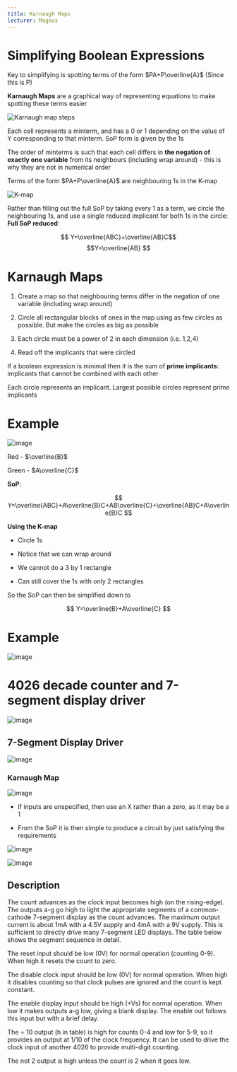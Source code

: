 ```yaml
---
title: Karnaugh Maps
lecturer: Magnus
---
```


# Simplifying Boolean Expressions

Key to simplifying is spotting terms of the form $PA+P\overline{A}$
(Since this is P)

**Karnaugh Maps** are a graphical way of representing equations to make
spotting these terms easier

![Karnaugh map steps](/img/Year_1/CSys/DEMA/Karnaugh/karnaughex.webp)

Each cell represents a minterm, and has a 0 or 1 depending on the value
of Y corresponding to that minterm. SoP form is given by the 1s

The order of minterms is such that each cell differs in **the negation
of exactly one variable** from its neighbours (including wrap around) -
this is why they are not in numerical order

Terms of the form $PA+P\overline{A}$ are neighbouring 1s in the K-map

![K-map ](/img/Year_1/CSys/DEMA/Karnaugh/kmap1.webp)

Rather than filling out the full SoP by taking every 1 as a term, we
circle the neighbouring 1s, and use a single reduced implicant for both
1s in the circle: **Full SoP reduced**:

$$
Y=\overline{ABC}+\overline{AB}C$$ $$Y=\overline{AB}
$$

# Karnaugh Maps

1.  Create a map so that neighbouring terms differ in the negation of
    one variable (including wrap around)

2.  Circle all rectangular blocks of ones in the map using as few
    circles as possible. But make the circles as big as possible

3.  Each circle must be a power of 2 in each dimension (i.e. 1,2,4)

4.  Read off the implicants that were circled

If a boolean expression is minimal then it is the sum of **prime
implicants**: implicants that cannot be combined with each other

Each circle represents an implicant. Largest possible circles represent
prime implicants

# Example

![image](/img/Year_1/CSys/DEMA/Karnaugh/kmap2.webp)

Red - $\overline{B}$

Green - $A\overline{C}$

**SoP**:

$$
Y=\overline{ABC}+A\overline{B}C+AB\overline{C}+\overline{AB}C+A\overline{B}C
$$

**Using the K-map**

-   Circle 1s

-   Notice that we can wrap around

-   We cannot do a 3 by 1 rectangle

-   Can still cover the 1s with only 2 rectangles

So the SoP can then be simplified down to

$$
Y=\overline{B}+A\overline{C}
$$

# Example

![image](/img/Year_1/CSys/DEMA/Karnaugh/karnaughex1.webp)

# 4026 decade counter and 7-segment display driver

![image](/img/Year_1/CSys/DEMA/Karnaugh/4026decade.webp)

## 7-Segment Display Driver

![image](/img/Year_1/CSys/DEMA/Karnaugh/7seg.webp)

### Karnaugh Map

![image](/img/Year_1/CSys/DEMA/Karnaugh/7se_Karnaugh1.webp)

-   If inputs are unspecified, then use an X rather than a zero, as it
    may be a 1

-   From the SoP it is then simple to produce a circuit by just
    satisfying the requirements

![image](/img/Year_1/CSys/DEMA/Karnaugh/circuit1.webp)

![image](/img/Year_1/CSys/DEMA/Karnaugh/circuit2.webp)

## Description

The count advances as the clock input becomes high (on the rising-edge).
The outputs a-g go high to light the appropriate segments of a
common-cathode 7-segment display as the count advances. The maximum
output current is about 1mA with a 4.5V supply and 4mA with a 9V supply.
This is sufficient to directly drive many 7-segment LED displays. The
table below shows the segment sequence in detail.

The reset input should be low (0V) for normal operation (counting 0-9).
When high it resets the count to zero.

The disable clock input should be low (0V) for normal operation. When
high it disables counting so that clock pulses are ignored and the count
is kept constant.

The enable display input should be high (+Vs) for normal operation. When
low it makes outputs a-g low, giving a blank display. The enable out
follows this input but with a brief delay.

The $\div$ 10 output (h in table) is high for counts 0-4 and low for 5-9,
so it provides an output at 1/10 of the clock frequency. It can be used
to drive the clock input of another 4026 to provide multi-digit
counting.

The not 2 output is high unless the count is 2 when it goes low.
